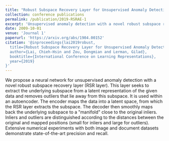 ```yaml
---
title: "Robust Subspace Recovery Layer for Unsupervised Anomaly Detection"
collection: conference publications
permalink: /publication/2019-RSRAE-1
excerpt: 'Unsupervised anomaly detection with a novel robust subspace recovery layer (RSR layer)'
date: 2009-10-01
venue: 'Journal 1'
paperurl: 'https://arxiv.org/abs/1904.00152'
citation: '@inproceedings{lai2019robust,
  title={Robust Subspace Recovery Layer for Unsupervised Anomaly Detection},
  author={Lai, Chieh-Hsin and Zou, Dongmian and Lerman, Gilad},
  booktitle={International Conference on Learning Representations},
  year={2019}
}'
---
```


We propose a neural network for unsupervised anomaly detection with a novel robust subspace recovery layer (RSR layer). This layer seeks to extract the underlying subspace from a latent representation of the given data and removes outliers that lie away from this subspace. It is used within an autoencoder. The encoder maps the data into a latent space, from which the RSR layer extracts the subspace. The decoder then smoothly maps back the underlying subspace to a "manifold" close to the original inliers. Inliers and outliers are distinguished according to the distances between the original and mapped positions (small for inliers and large for outliers). Extensive numerical experiments with both image and document datasets demonstrate state-of-the-art precision and recall.
